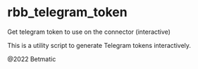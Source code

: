 # rbb_telegram_token

Get telegram token to use on the connector (interactive)

This is a utility script to generate Telegram tokens interactively.

@2022 Betmatic
